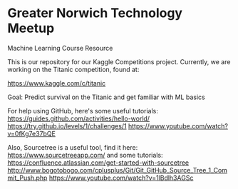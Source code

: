 # Greater Norwich Technology Meetup

Machine Learning Course Resource

This is our repository for our Kaggle Competitions project. Currently, we are working on the Titanic competition, found at:

https://www.kaggle.com/c/titanic

Goal: Predict survival on the Titanic and get familiar with ML basics

For help using GitHub, here's some useful tutorials:
https://guides.github.com/activities/hello-world/
https://try.github.io/levels/1/challenges/1
https://www.youtube.com/watch?v=0fKg7e37bQE

Also, Sourcetree is a useful tool, find it here:
https://www.sourcetreeapp.com/
and some tutorials:
https://confluence.atlassian.com/get-started-with-sourcetree
http://www.bogotobogo.com/cplusplus/Git/Git_GitHub_Source_Tree_1_Commit_Push.php
https://www.youtube.com/watch?v=1lBdlh3AGSc
